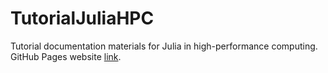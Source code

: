 # TutorialJuliaHPC

Tutorial documentation materials for Julia in high-performance computing. 
GitHub Pages website [link](https://juliaornl.github.io/TutorialJuliaHPC/).
